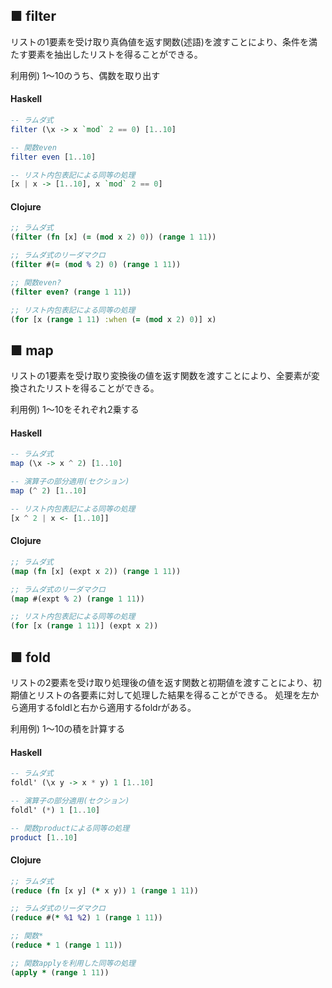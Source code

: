 ## ■ filter
リストの1要素を受け取り真偽値を返す関数(述語)を渡すことにより、条件を満たす要素を抽出したリストを得ることができる。

利用例) 1～10のうち、偶数を取り出す

#### Haskell
```haskell
-- ラムダ式
filter (\x -> x `mod` 2 == 0) [1..10]

-- 関数even
filter even [1..10]

-- リスト内包表記による同等の処理
[x | x -> [1..10], x `mod` 2 == 0]
```

#### Clojure
```clojure
;; ラムダ式
(filter (fn [x] (= (mod x 2) 0)) (range 1 11))

;; ラムダ式のリーダマクロ
(filter #(= (mod % 2) 0) (range 1 11))

;; 関数even?
(filter even? (range 1 11))

;; リスト内包表記による同等の処理
(for [x (range 1 11) :when (= (mod x 2) 0)] x)
```

## ■ map
リストの1要素を受け取り変換後の値を返す関数を渡すことにより、全要素が変換されたリストを得ることができる。

利用例) 1～10をそれぞれ2乗する

#### Haskell
```haskell
-- ラムダ式
map (\x -> x ^ 2) [1..10]

-- 演算子の部分適用(セクション)
map (^ 2) [1..10]

-- リスト内包表記による同等の処理
[x ^ 2 | x <- [1..10]]
```

#### Clojure
```clojure
;; ラムダ式
(map (fn [x] (expt x 2)) (range 1 11))

;; ラムダ式のリーダマクロ
(map #(expt % 2) (range 1 11))

;; リスト内包表記による同等の処理
(for [x (range 1 11)] (expt x 2))
```

## ■ fold
リストの2要素を受け取り処理後の値を返す関数と初期値を渡すことにより、初期値とリストの各要素に対して処理した結果を得ることができる。
処理を左から適用するfoldlと右から適用するfoldrがある。

利用例) 1～10の積を計算する

#### Haskell
```haskell
-- ラムダ式
foldl' (\x y -> x * y) 1 [1..10]

-- 演算子の部分適用(セクション)
foldl' (*) 1 [1..10]

-- 関数productによる同等の処理
product [1..10]
```

#### Clojure
```clojure
;; ラムダ式
(reduce (fn [x y] (* x y)) 1 (range 1 11))

;; ラムダ式のリーダマクロ
(reduce #(* %1 %2) 1 (range 1 11))

;; 関数*
(reduce * 1 (range 1 11))

;; 関数applyを利用した同等の処理
(apply * (range 1 11))
```
